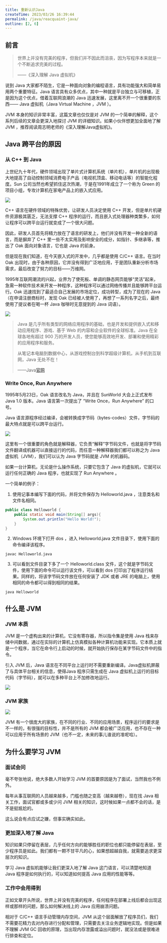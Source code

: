 ```yaml
---
title: 重新认识Java
createTime: 2023/03/26 16:39:44
permalink: /java/reacquaint-java/
outline: [2, 6]
---
```

##  前言
> 世界上并没有完美的程序，但我们并不因此而沮丧，因为写程序本来就是一个不断追求完美的过程。
>
> ——《深入理解 Java 虚拟机》
>

说到 Java 大家都不陌生，它是一种面向对象的编程语言，具有功能强大和简单易用两个重要特征。Java 语言具有众多优点，其中一种就是平台独立与可移植，正是因为这个优点，借着互联网浪潮的 Java 迅速发展，这里离不开一个很重要的东西—— Java 虚拟机（Java Virtual Machine ，JVM ）。

JVM 本身的知识非常丰富，这篇文章也仅仅是对 JVM 的一个简单的解释，这个系列后续的文章会更深入地探讨 JVM 的详细知识。如果小伙伴想更加全面地了解 JVM ，推荐阅读周志明老师的《深入理解Java虚拟机》。

## Java 跨平台的原因
### 从 C++ 到 Java
上世纪九十年代，硬件领域出现了单片式计算机系统（单片机），单片机的出现极大地提高了自动控制领域消费电子产品（电视机顶盒、移动电话等）的智能化程度。Sun 公司当然也希望抓住这次热潮，于是在1991年成立了一个称为 Green 的项目小组，专攻计算机在家电产品上的嵌入式应用。

![](../../../.vuepress/public/images/77c1d6041b4aeaf5b51fea4301d2995c.png)

C++ 语言在硬件领域的特殊优势，让研发人员决定使用 C++ 开发，但是单片机硬件资源极其匮乏，无法支撑 C++ 程序的运行，而且嵌入式处理器种类繁多，如何让程序可以跨平台运行就变成了一个很大问题。

因此，研发人员首先将精力放在了语言的研发上，他们并没有开发一种全新的语言，而是摒弃了 C++ 里一些不太实用及影响安全的成分，如指针、多继承等，推出了 Oak 面向对象语言，它也是 Java 的前身。

但是现在我们知道，在今天嵌入式的开发中，几乎都是使用 C/C++ 语言。在当时 Oak 出现时，由于各种原因，它并没有得到广泛地应用，于是团队重新分析市场需求，最后改变了努力的目标——万维网。

1995年互联网潮流的兴起，业界为了使死板、单调的静态网页能够“灵活”起来，急需一种软件技术来开发一种程序，这种程序可以通过网络传播并且能够跨平台运行。Oak 迅速找到了最适合自己发展的市场定位，成功转型，成为了现在的 Java（在申请注册商标时，发现 Oak 已经被人使用了，再想了一系列名字之后，最终使用了提议者在喝一杯 Java 咖啡时无意提到的 Java 词语）。

![](../../../.vuepress/public/images/8523d01418e00a053a18e4d8b823d067.png)

> Java 是几乎所有类型的网络应用程序的基础，也是开发和提供嵌入式和移动应用程序、游戏、基于 Web 的内容和企业软件的全球标准。Java 在全球各地有超过 900 万的开发人员，使您能够高效地开发、部署和使用精彩的应用程序和服务。
>
> 从笔记本电脑到数据中心，从游戏控制台到科学超级计算机，从手机到互联网，Java 无处不在！
>
> ——Java[官网](https://www.java.com/zh-CN/about/)
>

### Write Once, Run Anywhere
1995年5月23日，Oak 语言改名为 Java，并且在 SunWorld 大会上正式发布 Java 1.0 版本。Java 语言第一次提出了 “Write Once，Run Anywhere” 的口号。

Java 语言源程序经过编译，会被转换成字节码（bytes-codes）文件，字节码的最大特点就是可以跨平台运行。

![](../../../.vuepress/public/images/5f70df834af18d797eb5e849de52be50.png)

这里有一个很重要的角色就是解释器，它负责“解释”字节码文件，也就是将字节码文件翻译成机器可以直接运行的代码，而任意一种解释器我们都可以称之为 Java 虚拟机（JVM），我们可以认为 Java 字节码就是 JVM 的机器码。

如果一台计算机，无论是什么操作系统，只要它包含了 Java 的虚拟机，它就可以运行任何正确的 Java 程序，也就实现了 Run Anywhere 。

一个简单的例子：

1. 使用记事本编写下面的代码，并将文件保存为 Helloworld.java ，注意类名和文件名相同。

```java
public class Helloworld {
    public static void main(String[] args){
        System.out.println("Hello World!");
    }
}
```

2. Windows 环境下打开 dos ，进入 Helloworld.java 文件目录下，使用下面的命令编译该程序。

```plain
javac Helloworld.java
```

3. 可以看到文件目录下多了一个 Helloworld.class 文件，这个就是字节码文件，使用下面的命令可以运行该文件，可以看到 dos 打印出了程序运行结果。同样的，将该字节码文件放在任何安装了 JDK 或者 JRE 的电脑上，使用相同的命令都可以得到相同的结果。

```plain
java Helloworld
```

## 什么是 JVM
### JVM 本质
JVM 是一个虚构出来的计算机，它没有寄存器，所以指令集是使用 Java 栈来存储中间数据，通过在实际的计算机上仿真模拟各种计算机功能来实现。它本质上就是一个程序，当它在命令行上启动的时候，就开始执行保存在某字节码文件中的指令。

引入 JVM 后，Java 语言在不同平台上运行时不需要重新编译。Java虚拟机屏蔽了与具体平台相关的信息，使得Java 程序只需生成在 Java 虚拟机上运行的目标代码（字节码），就可以在多种平台上不加修改地运行。

![](../../../.vuepress/public/images/4829b69cdb3e63b90b9af58b6abdf15b.png)

### JVM 家族
![](../../../.vuepress/public/images/add914637cd4deec918f36953f5a851a.png)

JVM 有一个很庞大的家族，在不同的行业、不同的应用场景，程序运行的要求是不一样的，有很强的目标性，并不是所有的 JVM 都会被广泛应用，也不存在一种可以应用于所有场景的 JVM（也不一定，未来的事儿谁说的准呢哈）。

## 为什么要学习 JVM
### 面试会问
毫不夸张地说，绝大多数人开始学习 JVM 的首要原因是为了面试，当然我也不例外。

每年从事互联网的人员越来越多，门槛也随之变高（越来越卷），现在找 Java 相关工作，面试官都或多或少问 JVM 相关的知识，这时候如果一点都不会的话，是不是挺尴尬的。

这么说会有点应试之嫌，但事实确实如此。

### 更加深入地了解 Java
知识如果只停留在表层，几乎任何方向的能够胜任的职位也都只能停留在表层，至少程序员是如此。我们都有一颗不甘平凡的心，如果想超越自我，就需要追求更深层次的知识。

学习 Java 虚拟机能够让我们更深入地了解 Java 这门语言，可以清楚地知道 Java 程序是如何执行的，可以知道如何提高 Java 应用的性能等等。

### 工作中会用得到
正如文章开头所说，世界上并没有完美的程序，任何程序在部署上线后都会出现这样或那样的问题，那么如何解决线上的 Java 应用崩溃问题。

相对于 C/C++ 语言手动管理内存空间，JVM 从这个层面解放了程序员们，我们不需要花精力去对内存进行分配和管理，只需要去关注业务逻辑地实现。但是如果不理解 JVM GC 回收的原理，当出现内存泄露或溢出问题时，就没法或是很难进行排查和定位。

